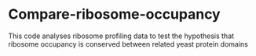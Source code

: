 # Compare-ribosome-occupancy
This code analyses ribosome profiling data to test the hypothesis that ribosome occupancy is conserved between related yeast protein domains
